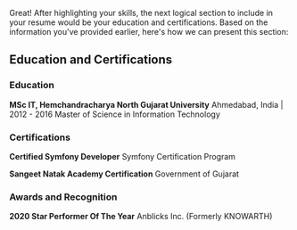 Great! After highlighting your skills, the next logical section to include in your resume would be your education and certifications. Based on the information you've provided earlier, here's how we can present this section:

## Education and Certifications

### Education

**MSc IT, Hemchandracharya North Gujarat University**
Ahmedabad, India | 2012 - 2016
Master of Science in Information Technology

### Certifications

**Certified Symfony Developer**
Symfony Certification Program

**Sangeet Natak Academy Certification**
Government of Gujarat

### Awards and Recognition

**2020 Star Performer Of The Year**
Anblicks Inc. (Formerly KNOWARTH)
